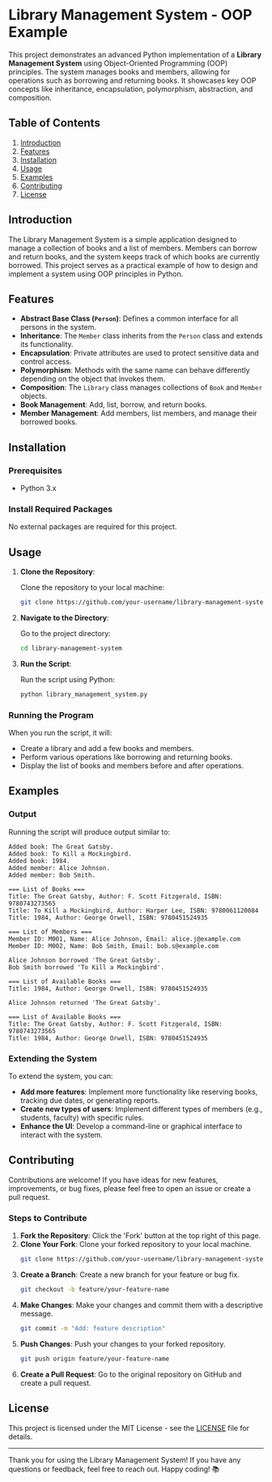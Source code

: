 # Library Management System - OOP Example

This project demonstrates an advanced Python implementation of a **Library Management System** using Object-Oriented Programming (OOP) principles. The system manages books and members, allowing for operations such as borrowing and returning books. It showcases key OOP concepts like inheritance, encapsulation, polymorphism, abstraction, and composition.

## Table of Contents

1. [Introduction](#introduction)
2. [Features](#features)
3. [Installation](#installation)
4. [Usage](#usage)
5. [Examples](#examples)
6. [Contributing](#contributing)
7. [License](#license)

## Introduction

The Library Management System is a simple application designed to manage a collection of books and a list of members. Members can borrow and return books, and the system keeps track of which books are currently borrowed. This project serves as a practical example of how to design and implement a system using OOP principles in Python.

## Features

- **Abstract Base Class (`Person`)**: Defines a common interface for all persons in the system.
- **Inheritance**: The `Member` class inherits from the `Person` class and extends its functionality.
- **Encapsulation**: Private attributes are used to protect sensitive data and control access.
- **Polymorphism**: Methods with the same name can behave differently depending on the object that invokes them.
- **Composition**: The `Library` class manages collections of `Book` and `Member` objects.
- **Book Management**: Add, list, borrow, and return books.
- **Member Management**: Add members, list members, and manage their borrowed books.

## Installation

### Prerequisites

- Python 3.x

### Install Required Packages

No external packages are required for this project.

## Usage

1. **Clone the Repository**:

   Clone the repository to your local machine:

   ```bash
   git clone https://github.com/your-username/library-management-system.git
   ```

2. **Navigate to the Directory**:

   Go to the project directory:

   ```bash
   cd library-management-system
   ```

3. **Run the Script**:

   Run the script using Python:

   ```bash
   python library_management_system.py
   ```

### Running the Program

When you run the script, it will:

- Create a library and add a few books and members.
- Perform various operations like borrowing and returning books.
- Display the list of books and members before and after operations.

## Examples

### Output

Running the script will produce output similar to:

```
Added book: The Great Gatsby.
Added book: To Kill a Mockingbird.
Added book: 1984.
Added member: Alice Johnson.
Added member: Bob Smith.

=== List of Books ===
Title: The Great Gatsby, Author: F. Scott Fitzgerald, ISBN: 9780743273565
Title: To Kill a Mockingbird, Author: Harper Lee, ISBN: 9780061120084
Title: 1984, Author: George Orwell, ISBN: 9780451524935

=== List of Members ===
Member ID: M001, Name: Alice Johnson, Email: alice.j@example.com
Member ID: M002, Name: Bob Smith, Email: bob.s@example.com

Alice Johnson borrowed 'The Great Gatsby'.
Bob Smith borrowed 'To Kill a Mockingbird'.

=== List of Available Books ===
Title: 1984, Author: George Orwell, ISBN: 9780451524935

Alice Johnson returned 'The Great Gatsby'.

=== List of Available Books ===
Title: The Great Gatsby, Author: F. Scott Fitzgerald, ISBN: 9780743273565
Title: 1984, Author: George Orwell, ISBN: 9780451524935
```

### Extending the System

To extend the system, you can:

- **Add more features**: Implement more functionality like reserving books, tracking due dates, or generating reports.
- **Create new types of users**: Implement different types of members (e.g., students, faculty) with specific rules.
- **Enhance the UI**: Develop a command-line or graphical interface to interact with the system.

## Contributing

Contributions are welcome! If you have ideas for new features, improvements, or bug fixes, please feel free to open an issue or create a pull request.

### Steps to Contribute

1. **Fork the Repository**: Click the 'Fork' button at the top right of this page.
2. **Clone Your Fork**: Clone your forked repository to your local machine.
   ```bash
   git clone https://github.com/your-username/library-management-system.git
   ```
3. **Create a Branch**: Create a new branch for your feature or bug fix.
   ```bash
   git checkout -b feature/your-feature-name
   ```
4. **Make Changes**: Make your changes and commit them with a descriptive message.
   ```bash
   git commit -m "Add: feature description"
   ```
5. **Push Changes**: Push your changes to your forked repository.
   ```bash
   git push origin feature/your-feature-name
   ```
6. **Create a Pull Request**: Go to the original repository on GitHub and create a pull request.

## License

This project is licensed under the MIT License - see the [LICENSE](LICENSE) file for details.

---

Thank you for using the Library Management System! If you have any questions or feedback, feel free to reach out. Happy coding! 📚
